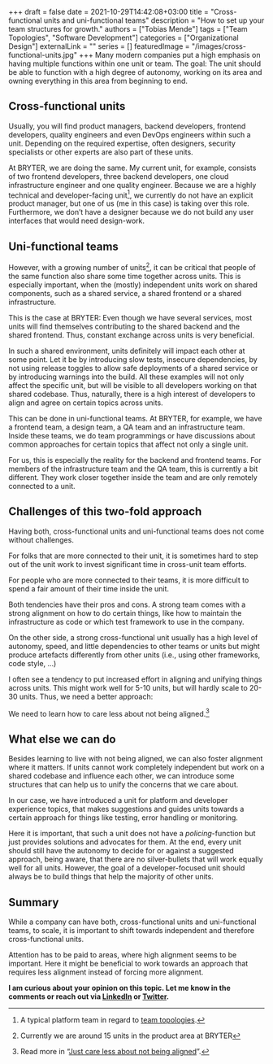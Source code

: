 +++ 
draft = false
date = 2021-10-29T14:42:08+03:00
title = "Cross-functional units and uni-functional teams"
description = "How to set up your team structures for growth."
authors = ["Tobias Mende"]
tags = ["Team Topologies", "Software Development"]
categories = ["Organizational Design"]
externalLink = ""
series = []
featuredImage = "/images/cross-functional-units.jpg"
+++
Many modern companies put a high emphasis on having multiple functions within one unit or team. The goal: The unit should be able to function with a high degree of autonomy, working on its area and owning everything in this area from beginning to end.

## Cross-functional units
Usually, you will find product managers, backend developers, frontend developers, quality engineers and even DevOps engineers within such a unit. Depending on the required expertise, often designers, security specialists or other experts are also part of these units.

At BRYTER, we are doing the same. My current unit, for example, consists of two frontend developers, three backend developers, one cloud infrastructure engineer and one quality engineer. Because we are a highly technical and developer-facing unit[^1], we currently do not have an explicit product manager, but one of us (me in this case) is taking over this role. Furthermore, we don’t have a designer because we do not build any user interfaces that would need design-work.

[^1]: A typical platform team in regard to [team topologies](https://teamtopologies.com/key-concepts).

## Uni-functional teams
However, with a growing number of units[^2], it can be critical that people of the same function also share some time together across units. This is especially important, when the (mostly) independent units work on shared components, such as a shared service, a shared frontend or a shared infrastructure.

[^2]: Currently we are around 15 units in the product area at BRYTER

This is the case at BRYTER: Even though we have several services, most units will find themselves contributing to the shared backend and the shared frontend. Thus, constant exchange across units is very beneficial.

In such a shared environment, units definitely will impact each other at some point. Let it be by introducing slow tests, insecure dependencies, by not using release toggles to allow safe deployments of a shared service or by introducing warnings into the build. All these examples will not only affect the specific unit, but will be visible to all developers working on that shared codebase. Thus, naturally, there is a high interest of developers to align and agree on certain topics across units.

This can be done in uni-functional teams. At BRYTER, for example, we have a frontend team, a design team, a QA team and an infrastructure team. Inside these teams, we do team programmings or have discussions about common approaches for certain topics that affect not only a single unit.

For us, this is especially the reality for the backend and frontend teams. For members of the infrastructure team and the QA team, this is currently a bit different. They work closer together inside the team and are only remotely connected to a unit.

## Challenges of this two-fold approach
Having both, cross-functional units and uni-functional teams does not come without challenges.

For folks that are more connected to their unit, it is sometimes hard to step out of the unit work to invest significant time in cross-unit team efforts.

For people who are more connected to their teams, it is more difficult to spend a fair amount of their time inside the unit.

Both tendencies have their pros and cons. A strong team comes with a strong alignment on how to do certain things, like how to maintain the infrastructure as code or which test framework to use in the company.

On the other side, a strong cross-functional unit usually has a high level of autonomy, speed, and little dependencies to other teams or units but might produce artefacts differently from other units (i.e., using other frameworks, code style, …)

I often see a tendency to put increased effort in aligning and unifying things across units. This might work well for 5-10 units, but will hardly scale to 20-30 units. Thus, we need a better approach:

We need to learn how to care less about not being aligned.[^3]

[^3]: Read more in “[Just care less about not being aligned](/blog/just-care-less-about-not-being-aligned/)”.

## What else we can do
Besides learning to live with not being aligned, we can also foster alignment where it matters. If units cannot work completely independent but work on a shared codebase and influence each other, we can introduce some structures that can help us to unify the concerns that we care about.

In our case, we have introduced a unit for platform and developer experience topics, that makes suggestions and guides units towards a certain approach for things like testing, error handling or monitoring.

Here it is important, that such a unit does not have a *policing*-function but just provides solutions and advocates for them. At the end, every unit should still have the autonomy to decide for or against a suggested approach, being aware, that there are no silver-bullets that will work equally well for all units. However, the goal of a developer-focused unit should always be to build things that help the majority of other units.

## Summary
While a company can have both, cross-functional units and uni-functional teams, to scale, it is important to shift towards independent and therefore cross-functional units.

Attention has to be paid to areas, where high alignment seems to be important. Here it might be beneficial to work towards an approach that requires less alignment instead of forcing more alignment.

**I am curious about your opinion on this topic. Let me know in the comments or reach out via [LinkedIn](https://www.linkedin.com/in/tobiasmende/) or [Twitter](https://twitter.com/Tobias_Mende).**

